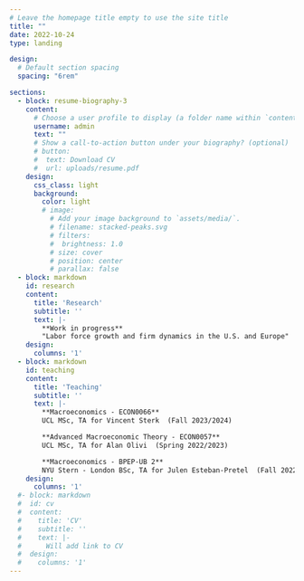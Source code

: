 ```yaml
---
# Leave the homepage title empty to use the site title
title: ""
date: 2022-10-24
type: landing

design:
  # Default section spacing
  spacing: "6rem"

sections:
  - block: resume-biography-3
    content:
      # Choose a user profile to display (a folder name within `content/authors/`)
      username: admin
      text: ""
      # Show a call-to-action button under your biography? (optional)
      # button:
      #  text: Download CV
      #  url: uploads/resume.pdf
    design:
      css_class: light
      background:
        color: light
        # image:
          # Add your image background to `assets/media/`.
          # filename: stacked-peaks.svg
          # filters:
          #  brightness: 1.0
          # size: cover
          # position: center
          # parallax: false
  - block: markdown
    id: research
    content:
      title: 'Research'
      subtitle: ''
      text: |-
        **Work in progress**  
        "Labor force growth and firm dynamics in the U.S. and Europe"
    design:
      columns: '1'
  - block: markdown
    id: teaching
    content:
      title: 'Teaching'
      subtitle: ''
      text: |-
        **Macroeconomics - ECON0066**  
        UCL MSc, TA for Vincent Sterk  (Fall 2023/2024)

        **Advanced Macroeconomic Theory - ECON0057**  
        UCL MSc, TA for Alan Olivi  (Spring 2022/2023)

        **Macroeconomics - BPEP-UB 2**  
        NYU Stern - London BSc, TA for Julen Esteban-Pretel  (Fall 2022)
    design:
      columns: '1'  
  #- block: markdown
  #  id: cv
  #  content:
  #    title: 'CV'
  #    subtitle: ''
  #    text: |-
  #      Will add link to CV
  #  design:
  #    columns: '1'             
---
```

